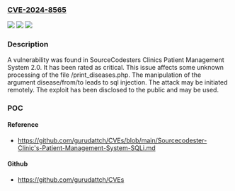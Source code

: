 ### [CVE-2024-8565](https://cve.mitre.org/cgi-bin/cvename.cgi?name=CVE-2024-8565)
![](https://img.shields.io/static/v1?label=Product&message=Clinics%20Patient%20Management%20System&color=blue)
![](https://img.shields.io/static/v1?label=Version&message=%3D%202.0%20&color=brighgreen)
![](https://img.shields.io/static/v1?label=Vulnerability&message=CWE-89%20SQL%20Injection&color=brighgreen)

### Description

A vulnerability was found in SourceCodesters Clinics Patient Management System 2.0. It has been rated as critical. This issue affects some unknown processing of the file /print_diseases.php. The manipulation of the argument disease/from/to leads to sql injection. The attack may be initiated remotely. The exploit has been disclosed to the public and may be used.

### POC

#### Reference
- https://github.com/gurudattch/CVEs/blob/main/Sourcecodester-Clinic's-Patient-Management-System-SQLi.md

#### Github
- https://github.com/gurudattch/CVEs

